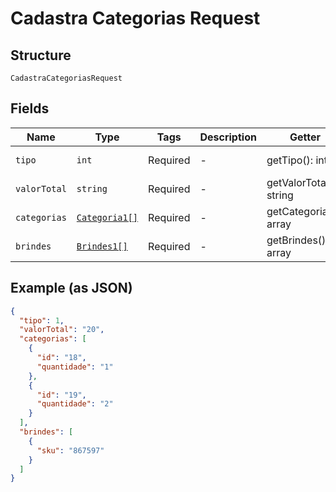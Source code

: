 
# Cadastra Categorias Request

## Structure

`CadastraCategoriasRequest`

## Fields

| Name | Type | Tags | Description | Getter | Setter |
|  --- | --- | --- | --- | --- | --- |
| `tipo` | `int` | Required | - | getTipo(): int | setTipo(int tipo): void |
| `valorTotal` | `string` | Required | - | getValorTotal(): string | setValorTotal(string valorTotal): void |
| `categorias` | [`Categoria1[]`](../../doc/models/categoria-1.md) | Required | - | getCategorias(): array | setCategorias(array categorias): void |
| `brindes` | [`Brindes1[]`](../../doc/models/brindes-1.md) | Required | - | getBrindes(): array | setBrindes(array brindes): void |

## Example (as JSON)

```json
{
  "tipo": 1,
  "valorTotal": "20",
  "categorias": [
    {
      "id": "18",
      "quantidade": "1"
    },
    {
      "id": "19",
      "quantidade": "2"
    }
  ],
  "brindes": [
    {
      "sku": "867597"
    }
  ]
}
```

